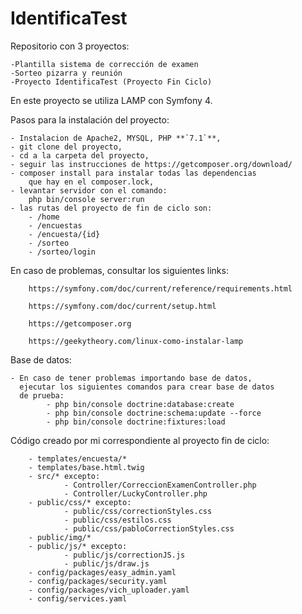 # IdentificaTest

Repositorio con 3 proyectos:

    -Plantilla sistema de corrección de examen
    -Sorteo pizarra y reunión
    -Proyecto IdentificaTest (Proyecto Fin Ciclo)

En este proyecto se utiliza LAMP con Symfony 4.

Pasos para la instalación del proyecto:


    - Instalacion de Apache2, MYSQL, PHP **`7.1`**,
    - git clone del proyecto,
    - cd a la carpeta del proyecto,
    - seguir las instrucciones de https://getcomposer.org/download/
    - composer install para instalar todas las dependencias 
        que hay en el composer.lock,
    - levantar servidor con el comando:
        php bin/console server:run
    - las rutas del proyecto de fin de ciclo son:
        - /home
        - /encuestas
        - /encuesta/{id}
        - /sorteo
        - /sorteo/login
        

En caso de problemas, consultar los siguientes links:

        https://symfony.com/doc/current/reference/requirements.html

        https://symfony.com/doc/current/setup.html
        
        https://getcomposer.org
        
        https://geekytheory.com/linux-como-instalar-lamp
        
        
Base de datos: 
    
    - En caso de tener problemas importando base de datos,
      ejecutar los siguientes comandos para crear base de datos
      de prueba:
            - php bin/console doctrine:database:create
            - php bin/console doctrine:schema:update --force
            - php bin/console doctrine:fixtures:load
    
    


Código creado por mi correspondiente al proyecto fin de ciclo:

        - templates/encuesta/*
        - templates/base.html.twig
        - src/* excepto:
                - Controller/CorreccionExamenController.php
                - Controller/LuckyController.php
        - public/css/* excepto:
                - public/css/correctionStyles.css
                - public/css/estilos.css
                - public/css/pabloCorrectionStyles.css
        - public/img/*
        - public/js/* excepto:
                - public/js/correctionJS.js
                - public/js/draw.js
        - config/packages/easy_admin.yaml
        - config/packages/security.yaml
        - config/packages/vich_uploader.yaml
        - config/services.yaml
